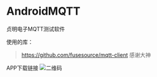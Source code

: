 # AndroidMQTT
贞明电子MQTT测试软件

使用的库：
>https://github.com/fusesource/mqtt-client 感谢大神

APP下载链接
![二维码](http://ol7l9ucmp.bkt.clouddn.com/zmmqtt.png)


